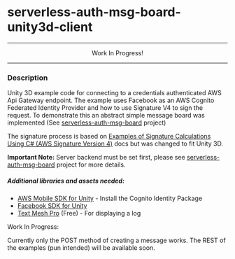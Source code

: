 # serverless-auth-msg-board-unity3d-client


---

<div align=center>Work In Progress!</div>

---

### Description
Unity 3D example code for connecting to a credentials authenticated AWS Api Gateway endpoint.
The example uses Facebook as an AWS Cognito Federated Identity Provider and how to use Signature V4 to sign the request. To demonstrate this an abstract simple message board was implemented (See [serverless-auth-msg-board](https://github.com/guywald/serverless-auth-msg-board) project)

The signature process is based on [Examples of Signature Calculations Using C# (AWS Signature Version 4)](http://docs.aws.amazon.com/AmazonS3/latest/API/sig-v4-examples-using-sdks.html#sig-v4-examples-using-sdk-dotnet) docs but was changed to fit Unity 3D.

<b>Important Note:</b> Server backend must be set first, please see [serverless-auth-msg-board](https://github.com/guywald/serverless-auth-msg-board) project for more details.

##### Additional libraries and assets needed:

 * [AWS Mobile SDK for Unity](http://docs.aws.amazon.com/mobile/sdkforunity/developerguide/) - Install the Cognito Identity  Package
 * [Facebook SDK for Unity](https://developers.facebook.com/docs/unity/)
 * [Text Mesh Pro](https://www.assetstore.unity3d.com/en/#!/content/84126) (Free) - For displaying a log

Work In Progress:

Currently only the POST method of creating a message works. The REST of the examples (pun intended) will be available soon.

